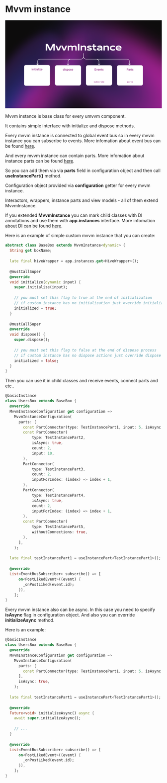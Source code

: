 # Mvvm instance

<img src="doc_images/mvvm_instance.png" alt="mvvm_instance" width="600"/>

Mvvm instance is base class for every umvvm component.

It contains simple interface with initialize and dispose methods.

Every mvvm instance is connected to global event bus so in every mvvm instance you can subscribe to events.
More infomation about event bus can be found [here](./event_bus.md).

And every mvvm instance can contain parts.
More infomation about instance parts can be found [here](./instance_part.md).

So you can add them via via <b>parts</b> field in configuration object and then call <b>useInstancePart<T>()</b> method.

Configuration object provided via <b>configuration</b> getter for every mvvm instance.

Interactors, wrappers, instance parts and view models - all of them extend <v>MvvmInstance</b>.

If you extended <b>MvvmInstance</b> you can mark child classes with DI annotations and use them with <b>app.instances</b> interface.
More infomation about DI can be found [here](./di.md).

Here is an example of simple custom mvvm instance that you can create:

```dart
abstract class BaseBox extends MvvmInstance<dynamic> {
  String get boxName;

  late final hiveWrapper = app.instances.get<HiveWrapper>();

  @mustCallSuper
  @override
  void initialize(dynamic input) {
    super.initialize(input);

    // you must set this flag to true at the end of initialization
    // if custom instance has no initialization just override initialize method and set value to true
    initialized = true;
  }

  @mustCallSuper
  @override
  void dispose() {
    super.dispose();

    // you must set this flag to false at the end of dispose process
    // if custom instance has no dispose actions just override dispose method and set value to false
    initialized = false;
  }
}
```

Then you can use it in child classes and receive events, connect parts and etc..

```dart
@basicInstance
class UsersBox extends BaseBox {
  @override
  MvvmInstanceConfiguration get configuration =>
    MvvmInstanceConfiguration(
      parts: [
        const PartConnector(type: TestInstancePart1, input: 5, isAsync: true),
        const PartConnector(
            type: TestInstancePart2,
            isAsync: true,
            count: 2,
            input: 10,
        ),
        PartConnector(
            type: TestInstancePart3,
            count: 2,
            inputForIndex: (index) => index + 1,
        ),
        PartConnector(
            type: TestInstancePart4,
            isAsync: true,
            count: 2,
            inputForIndex: (index) => index + 1,
        ),
        const PartConnector(
            type: TestInstancePart5,
            withoutConnections: true,
        ),
      ],
    );

  late final testInstancePart1 = useInstancePart<TestInstancePart1>();

  @override
  List<EventBusSubscriber> subscribe() => [
      on<PostLikedEvent>((event) {
        _onPostLiked(event.id);
      }),
    ];
}
```

Every mvvm instance also can be async. In this case you need to specify <b>isAsync</b> flag in configuration object. And also you can override <b>initializeAsync</b> method.

Here is an example:

```dart
@basicInstance
class UsersBox extends BaseBox {
  @override
  MvvmInstanceConfiguration get configuration =>
    MvvmInstanceConfiguration(
      parts: [
        const PartConnector(type: TestInstancePart1, input: 5, isAsync: true),
      ],
      isAsync: true,
    );

  late final testInstancePart1 = useInstancePart<TestInstancePart1>();

  @override
  Future<void> initializeAsync() async {
    await super.initializeAsync();

    // ...
  }

  @override
  List<EventBusSubscriber> subscribe() => [
      on<PostLikedEvent>((event) {
        _onPostLiked(event.id);
      }),
    ];
}
```